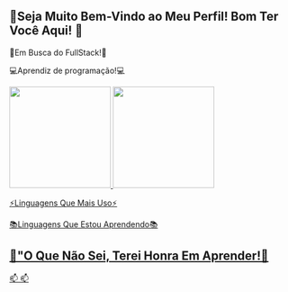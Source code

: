  ## 👋Seja Muito Bem-Vindo ao Meu Perfil! Bom Ter Você Aqui! 👋
 🚀Em Busca do FullStack!🚀
 
 💻Aprendiz de programação!💻

<div>
<a href="https://github.com/DanielHermesGT">
<img height="180em" src="https://github-readme-stats.vercel.app/api?username=DanielHermesGT&show_icons=true&theme=dark&include_all_commits=true&count_private=true"/>
<img height="180em" src="https://github-readme-stats.vercel.app/api/top-langs/?username=DanielHermesGT&layout=compact&langs_count=16&theme=dark"/>
</div>

⚡Linguagens Que Mais Uso⚡
  
  <div style="display: inline_block">
  </div>

📚Linguagens Que Estou Aprendendo📚

## 💬"O Que Não Sei, Terei Honra Em Aprender!💬
📫 📫

